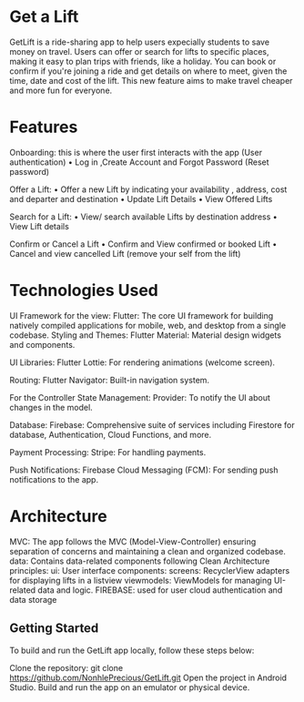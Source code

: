 # Get a Lift

GetLift is a ride-sharing app to help users expecially students to save money on travel. Users can offer or search for lifts to specific places, making it easy to plan trips with friends, like a holiday. You can book or confirm if you're joining a ride and get details on where to meet, given the time, date and cost of the lift. This new feature aims to make travel cheaper and more fun for everyone.

# Features
Onboarding: this is where the user first interacts with the app (User authentication)
• Log in ,Create Account and Forgot Password (Reset password)

Offer a Lift: 
• Offer a new Lift by indicating your availability , address, cost and departer and destination
• Update Lift Details
• View Offered Lifts

 Search for a Lift: 
• View/ search available Lifts by destination address
• View Lift details

Confirm or Cancel a Lift
• Confirm and View confirmed or booked Lift
• Cancel and view cancelled Lift (remove your self from the lift)

# Technologies Used

UI Framework for the view:
Flutter: The core UI framework for building natively compiled applications for mobile, web, and desktop from a single codebase.
Styling and Themes:
Flutter Material: Material design widgets and components.

UI Libraries:
Flutter Lottie: For rendering animations (welcome screen).

Routing:
Flutter Navigator: Built-in navigation system.

For the Controller
State Management:
Provider: To notify the UI about changes in the model.

Database:
Firebase: Comprehensive suite of services including Firestore for database, Authentication, Cloud Functions, and more.

Payment Processing:
Stripe: For handling payments.

Push Notifications:
Firebase Cloud Messaging (FCM): For sending push notifications to the app.

# Architecture

MVC: The app follows the MVC (Model-View-Controller) ensuring separation of concerns and maintaining a clean and organized codebase. 
data: Contains data-related components following Clean Architecture principles:
ui: User interface components:
screens: RecyclerView adapters for displaying lifts in a listview
viewmodels: ViewModels for managing UI-related data and logic.
FIREBASE: used for user cloud authentication and data storage

## Getting Started
 
 To build and run the GetLift app locally, follow these steps below:

Clone the repository: git clone https://github.com/NonhlePrecious/GetLift.git
Open the project in Android Studio.
Build and run the app on an emulator or physical device.









